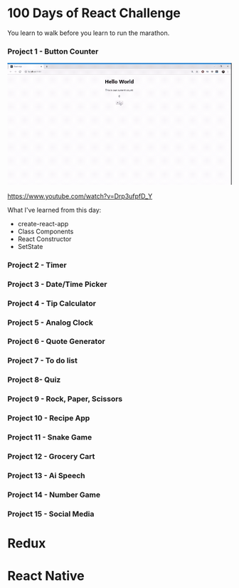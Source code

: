 100 Days of React Challenge
===========================

You learn to walk before you learn to run the marathon.

### Project 1 - Button Counter

![ProjectCounter](./assets/projectcounter.gif)


https://www.youtube.com/watch?v=Drp3ufpfD_Y

What I've learned from this day:
- create-react-app
- Class Components
- React Constructor
- SetState

### Project 2 - Timer

### Project 3 - Date/Time Picker

### Project 4 - Tip Calculator

### Project 5 - Analog Clock

### Project 6 - Quote Generator

### Project 7 - To do list

### Project 8- Quiz

### Project 9 - Rock, Paper, Scissors

### Project 10 - Recipe App

### Project 11 - Snake Game

### Project 12 - Grocery Cart

### Project 13 - Ai Speech

### Project 14 - Number Game


### Project 15 - Social Media

Redux
======



React Native
============


